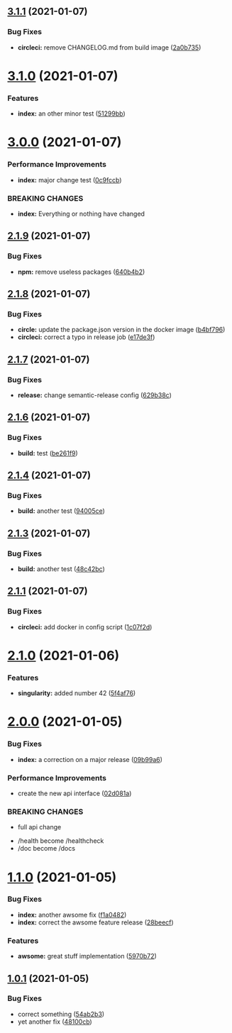 ## [3.1.1](https://github.com/Sagacify/semantic-test/compare/v3.1.0...v3.1.1) (2021-01-07)


### Bug Fixes

* **circleci:** remove CHANGELOG.md from build image ([2a0b735](https://github.com/Sagacify/semantic-test/commit/2a0b73541bbd07984c9e3fa85ba2a9308f180fa5))

# [3.1.0](https://github.com/Sagacify/semantic-test/compare/v3.0.0...v3.1.0) (2021-01-07)


### Features

* **index:** an other minor test ([51299bb](https://github.com/Sagacify/semantic-test/commit/51299bb72ab4b5b1426ebaa05f255b9d6bd66efe))

# [3.0.0](https://github.com/Sagacify/semantic-test/compare/v2.1.9...v3.0.0) (2021-01-07)


### Performance Improvements

* **index:** major change test ([0c9fccb](https://github.com/Sagacify/semantic-test/commit/0c9fccbfbdc06a5bcba4e50a75aa2a4b3dafa01e))


### BREAKING CHANGES

* **index:** Everything or nothing have changed

## [2.1.9](https://github.com/Sagacify/semantic-test/compare/v2.1.8...v2.1.9) (2021-01-07)


### Bug Fixes

* **npm:** remove useless packages ([640b4b2](https://github.com/Sagacify/semantic-test/commit/640b4b2973a3dfa53a45ca604a7404073d1c0af6))

## [2.1.8](https://github.com/Sagacify/semantic-test/compare/v2.1.7...v2.1.8) (2021-01-07)


### Bug Fixes

* **circle:** update the package.json version in the docker image ([b4bf796](https://github.com/Sagacify/semantic-test/commit/b4bf7965350a5880337333c958615418f0074c54))
* **circleci:** correct a typo in release job ([e17de3f](https://github.com/Sagacify/semantic-test/commit/e17de3ff873463c4909f52f616f5b052bcdf8bfc))

## [2.1.7](https://github.com/Sagacify/semantic-test/compare/v2.1.6...v2.1.7) (2021-01-07)


### Bug Fixes

* **release:** change semantic-release config ([629b38c](https://github.com/Sagacify/semantic-test/commit/629b38c539384d0255434c56ae0f4c0b46722f98))

## [2.1.6](https://github.com/Sagacify/semantic-test/compare/v2.1.5...v2.1.6) (2021-01-07)


### Bug Fixes

* **build:** test ([be261f9](https://github.com/Sagacify/semantic-test/commit/be261f9839a9fafe1e31ea3140c05785b15e563d))

## [2.1.4](https://github.com/Sagacify/semantic-test/compare/v2.1.3...v2.1.4) (2021-01-07)


### Bug Fixes

* **build:** another test ([94005ce](https://github.com/Sagacify/semantic-test/commit/94005cedc17b6be8dafbf2841851b3f9bbe4e870))

## [2.1.3](https://github.com/Sagacify/semantic-test/compare/v2.1.2...v2.1.3) (2021-01-07)


### Bug Fixes

* **build:** another test ([48c42bc](https://github.com/Sagacify/semantic-test/commit/48c42bcd93f81904a09019def3d5fc2032c47aa5))

## [2.1.1](https://github.com/Sagacify/semantic-test/compare/v2.1.0...v2.1.1) (2021-01-07)


### Bug Fixes

* **circleci:** add docker in config script ([1c07f2d](https://github.com/Sagacify/semantic-test/commit/1c07f2d4c14236b2f331d5abc52b01e0e8e7b988))

# [2.1.0](https://github.com/Sagacify/semantic-test/compare/v2.0.0...v2.1.0) (2021-01-06)


### Features

* **singularity:** added number 42 ([5f4af76](https://github.com/Sagacify/semantic-test/commit/5f4af762e4faf1d3c0d397f0872b540fb855d46e))

# [2.0.0](https://github.com/Sagacify/semantic-test/compare/v1.1.0...v2.0.0) (2021-01-05)


### Bug Fixes

* **index:** a correction on a major release ([09b99a6](https://github.com/Sagacify/semantic-test/commit/09b99a691172a6a3685c00658540a91051fce5ad))


### Performance Improvements

* create the new api interface ([02d081a](https://github.com/Sagacify/semantic-test/commit/02d081a2407cbfe8b0128229a228a405295f55f3))


### BREAKING CHANGES

* full api change

- /health become /healthcheck
- /doc become /docs

# [1.1.0](https://github.com/Sagacify/semantic-test/compare/v1.0.1...v1.1.0) (2021-01-05)


### Bug Fixes

* **index:** another awsome fix ([f1a0482](https://github.com/Sagacify/semantic-test/commit/f1a048231401e35bf069ddc906289f8fca7aa7c1))
* **index:** correct the awsome feature release ([28beecf](https://github.com/Sagacify/semantic-test/commit/28beecf0586dfda7098f0b51d6d387e261c56b83))


### Features

* **awsome:** great stuff implementation ([5970b72](https://github.com/Sagacify/semantic-test/commit/5970b72057927cf52afbb44bc1a95ac1faacd651))

## [1.0.1](https://github.com/Sagacify/semantic-test/compare/v1.0.0...v1.0.1) (2021-01-05)


### Bug Fixes

* correct something ([54ab2b3](https://github.com/Sagacify/semantic-test/commit/54ab2b3b7c806c19355fafaa26cfbd40e3a639f9))
* yet another fix ([48100cb](https://github.com/Sagacify/semantic-test/commit/48100cbb9274edf179e052b1930c028b30e1c9af))
